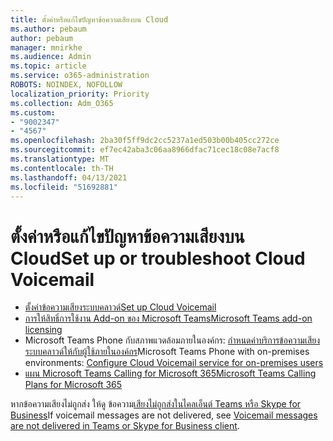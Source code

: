 ```yaml
---
title: ตั้งค่าหรือแก้ไขปัญหาข้อความเสียงบน Cloud
ms.author: pebaum
author: pebaum
manager: mnirkhe
ms.audience: Admin
ms.topic: article
ms.service: o365-administration
ROBOTS: NOINDEX, NOFOLLOW
localization_priority: Priority
ms.collection: Adm_O365
ms.custom:
- "9002347"
- "4567"
ms.openlocfilehash: 2ba30f5ff9dc2cc5237a1ed503b00b405cc272ce
ms.sourcegitcommit: ef7ec42aba3c06aa8966dfac71cec18c08e7acf8
ms.translationtype: MT
ms.contentlocale: th-TH
ms.lasthandoff: 04/13/2021
ms.locfileid: "51692881"
---
```

# <a name="set-up-or-troubleshoot-cloud-voicemail"></a><span data-ttu-id="8794c-102">ตั้งค่าหรือแก้ไขปัญหาข้อความเสียงบน Cloud</span><span class="sxs-lookup"><span data-stu-id="8794c-102">Set up or troubleshoot Cloud Voicemail</span></span>

- [<span data-ttu-id="8794c-103">ตั้งค่าข้อความเสียงระบบคลาวด์</span><span class="sxs-lookup"><span data-stu-id="8794c-103">Set up Cloud Voicemail</span></span>](https://docs.microsoft.com/microsoftteams/set-up-phone-system-voicemail) 
- [<span data-ttu-id="8794c-104">การให้สิทธิ์การใช้งาน Add-on ของ Microsoft Teams</span><span class="sxs-lookup"><span data-stu-id="8794c-104">Microsoft Teams add-on licensing</span></span>](https://docs.microsoft.com/microsoftteams/teams-add-on-licensing/microsoft-teams-add-on-licensing) 
- <span data-ttu-id="8794c-105">Microsoft Teams Phone กับสภาพแวดล้อมภายในองค์กร: [กําหนดค่าบริการข้อความเสียงระบบคลาวด์ให้กับผู้ใช้ภายในองค์กร](https://docs.microsoft.com/skypeforbusiness/hybrid/configure-cloud-voicemail)</span><span class="sxs-lookup"><span data-stu-id="8794c-105">Microsoft Teams Phone with on-premises environments: [Configure Cloud Voicemail service for on-premises users](https://docs.microsoft.com/skypeforbusiness/hybrid/configure-cloud-voicemail)</span></span> 
- [<span data-ttu-id="8794c-106">แผน Microsoft Teams Calling for Microsoft 365</span><span class="sxs-lookup"><span data-stu-id="8794c-106">Microsoft Teams Calling Plans for Microsoft 365</span></span>](https://docs.microsoft.com//microsoftteams/calling-plans-for-office-365) 

<span data-ttu-id="8794c-107">หากข้อความเสียงไม่ถูกส่ง ให้ดู ข้อความ[เสียงไม่ถูกส่งในไคลเอ็นต์ Teams หรือ Skype for Business](https://docs.microsoft.com/SkypeForBusiness/troubleshoot/hybrid-phone-system/voicemails-not-delivered)</span><span class="sxs-lookup"><span data-stu-id="8794c-107">If voicemail messages are not delivered, see [Voicemail messages are not delivered in Teams or Skype for Business client](https://docs.microsoft.com/SkypeForBusiness/troubleshoot/hybrid-phone-system/voicemails-not-delivered).</span></span>